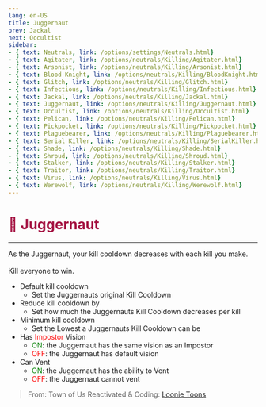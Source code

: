 ```yaml
---
lang: en-US
title: Juggernaut
prev: Jackal
next: Occultist
sidebar:
- { text: Neutrals, link: /options/settings/Neutrals.html}
- { text: Agitater, link: /options/neutrals/Killing/Agitater.html}
- { text: Arsonist, link: /options/neutrals/Killing/Arsonist.html}
- { text: Blood Knight, link: /options/neutrals/Killing/BloodKnight.html}
- { text: Glitch, link: /options/neutrals/Killing/Glitch.html}
- { text: Infectious, link: /options/neutrals/Killing/Infectious.html}
- { text: Jackal, link: /options/neutrals/Killing/Jackal.html}
- { text: Juggernaut, link: /options/neutrals/Killing/Juggernaut.html}
- { text: Occultist, link: /options/neutrals/Killing/Occultist.html}
- { text: Pelican, link: /options/neutrals/Killing/Pelican.html}
- { text: Pickpocket, link: /options/neutrals/Killing/Pickpocket.html}
- { text: Plaguebearer, link: /options/neutrals/Killing/Plaguebearer.html}
- { text: Serial Killer, link: /options/neutrals/Killing/SerialKiller.html}
- { text: Shade, link: /options/neutrals/Killing/Shade.html}
- { text: Shroud, link: /options/neutrals/Killing/Shroud.html}
- { text: Stalker, link: /options/neutrals/Killing/Stalker.html}
- { text: Traitor, link: /options/neutrals/Killing/Traitor.html}
- { text: Virus, link: /options/neutrals/Killing/Virus.html}
- { text: Werewolf, link: /options/neutrals/Killing/Werewolf.html}
---
```


# <font color="#a41342">💪 <b>Juggernaut</b></font> <Badge text="Killing" type="tip" vertical="middle"/>
---

As the Juggernaut, your kill cooldown decreases with each kill you make.<br><br>
Kill everyone to win.
* Default kill cooldown
  * Set the Juggernauts original Kill Cooldown
* Reduce kill cooldown by
  * Set how much the Juggernauts Kill Cooldown decreases per kill
* Minimum kill cooldown
  * Set the Lowest a Juggernauts Kill Cooldown can be
* Has <font color=red>Impostor</font> Vision
  * <font color=green>ON</font>: the Juggernaut has the same vision as an Impostor
  * <font color=red>OFF</font>: the Juggernaut has default vision
* Can Vent
  * <font color=green>ON</font>: the Juggernaut has the ability to Vent
  * <font color=red>OFF</font>: the Juggernaut cannot vent

> From: Town of Us Reactivated & Coding: [Loonie Toons](https://github.com/Loonie-Toons)
